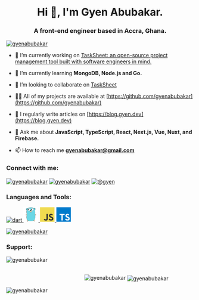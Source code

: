 <h1 align="center">Hi 👋, I'm Gyen Abubakar.</h1>
<h3 align="center">A front-end engineer based in Accra, Ghana.</h3>

<p align="left"> <a href="https://twitter.com/gyenabubakar" target="blank"><img src="https://img.shields.io/twitter/follow/gyenabubakar?logo=twitter&style=for-the-badge" alt="gyenabubakar" /></a> </p>

- 🔭 I’m currently working on [TaskSheet: an open-source project management tool built with software engineers in mind.](https://tasksheet.netlify.app)

- 🌱 I’m currently learning **MongoDB, Node.js and Go.**

- 👯 I’m looking to collaborate on [TaskSheet](https://tasksheet.netlify.app)

- 👨‍💻 All of my projects are available at [https://github.com/gyenabubakar](https://github.com/gyenabubakar)

- 📝 I regularly write articles on [https://blog.gyen.dev](https://blog.gyen.dev)

- 💬 Ask me about **JavaScript, TypeScript, React, Next.js, Vue, Nuxt, and Firebase.**

- 📫 How to reach me **gyenabubakar@gmail.com**

<h3 align="left">Connect with me:</h3>
<p align="left">
<a href="https://twitter.com/gyenabubakar" target="blank"><img align="center" src="https://raw.githubusercontent.com/rahuldkjain/github-profile-readme-generator/master/src/images/icons/Social/twitter.svg" alt="gyenabubakar" height="30" width="40" /></a>
<a href="https://linkedin.com/in/gyenabubakar" target="blank"><img align="center" src="https://raw.githubusercontent.com/rahuldkjain/github-profile-readme-generator/master/src/images/icons/Social/linked-in-alt.svg" alt="gyenabubakar" height="30" width="40" /></a>
<a href="https://hashnode.com/@gyen" target="blank"><img align="center" src="https://raw.githubusercontent.com/rahuldkjain/github-profile-readme-generator/master/src/images/icons/Social/hashnode.svg" alt="@gyen" height="30" width="40" /></a>
</p>

<h3 align="left">Languages and Tools:</h3>
<p align="left"> <a href="https://dart.dev" target="_blank" rel="noreferrer"> <img src="https://www.vectorlogo.zone/logos/dartlang/dartlang-icon.svg" alt="dart" width="40" height="40"/> </a> <a href="https://golang.org" target="_blank" rel="noreferrer"> <img src="https://raw.githubusercontent.com/devicons/devicon/master/icons/go/go-original.svg" alt="go" width="40" height="40"/> </a> <a href="https://developer.mozilla.org/en-US/docs/Web/JavaScript" target="_blank" rel="noreferrer"> <img src="https://raw.githubusercontent.com/devicons/devicon/master/icons/javascript/javascript-original.svg" alt="javascript" width="40" height="40"/> </a> <a href="https://www.typescriptlang.org/" target="_blank" rel="noreferrer"> <img src="https://raw.githubusercontent.com/devicons/devicon/master/icons/typescript/typescript-original.svg" alt="typescript" width="40" height="40"/> </a> </p>

<p align="left"> <a href="https://github.com/ryo-ma/github-profile-trophy"><img src="https://github-profile-trophy.vercel.app/?username=gyenabubakar" alt="gyenabubakar" /></a> </p>

<h3 align="left">Support:</h3>
<p><a href="https://www.buymeacoffee.com/gyenabubakar"> <img align="left" src="https://cdn.buymeacoffee.com/buttons/v2/default-yellow.png" height="50" width="210" alt="gyenabubakar" /></a></p><br><br>

<p><img align="left" src="https://github-readme-stats.vercel.app/api/top-langs?username=gyenabubakar&show_icons=true&locale=en&layout=compact" alt="gyenabubakar" /></p>

<p>&nbsp;<img align="center" src="https://github-readme-stats.vercel.app/api?username=gyenabubakar&show_icons=true&locale=en" alt="gyenabubakar" /></p>

<p><img align="center" src="https://github-readme-streak-stats.herokuapp.com/?user=gyenabubakar&" alt="gyenabubakar" /></p>
